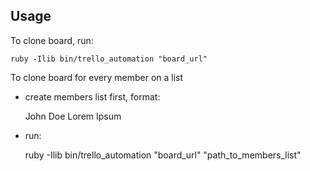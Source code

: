 ## Usage

To clone board, run:

    ruby -Ilib bin/trello_automation "board_url"

To clone board for every member on a list

* create members list first, format:

    John Doe <jdoe>
    Lorem Ipsum <lipsum>

* run:

    ruby -Ilib bin/trello_automation "board_url" "path_to_members_list"